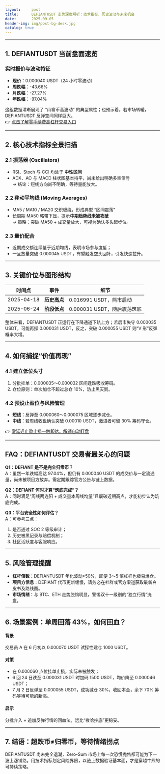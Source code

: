 ```yaml
---
layout:     post
title:      DEFIANTUSDT 走势深度解析：技术指标、历史波动与未来机会
date:       2025-09-05
header-img: img/post-bg-desk.jpg
catalog: true
---
```


---

## 1. DEFIANTUSDT 当前盘面速览
### 实时报价与波动特征
- **现价**：0.000040 USDT（24 小时零波动）
- **周跌幅**：-43.66%  
- **月跌幅**：-27.27%  
- **年跌幅**：-97.04%

这组数据清晰展现了 “山寨币高波动” 的典型属性；也预示着，若市场转暖，DEFIANTUSDT 反弹空间同样巨大。  
👉 [点击了解零手续费高杠杆交易入口](https://okxdog.com/)

---

## 2. 核心技术指标全景扫描
### 2.1 振荡器 (Oscillators)
- RSI、Stoch 与 CCI 均处于 **中性区间**  
- ADX、AO 与 MACD 柱状图基本持平，尚未给出明确多空信号  
→ 结论：短线方向尚不明确，等待量能放大。

### 2.2 移动平均线 (Moving Averages)
- MA5 / MA10 / MA20 交织缠绕，形成典型 “区间震荡”  
- 长周期 MA50 略带下压，提示**中期趋势线未被攻破**  
→ 策略：突破 MA50 + 成交量放大，可视为确认多头起步位。

### 2.3 量价配合
- 近期成交额连续低于近期均线，表明市场参与度低；  
- 一旦放量突破 0.000045 USDT，有望触发空头回补，引发快速拉升。  

---

## 3. 关键价位与图形结构
| 时间点 | 事件 | 细节 |
| --- | --- | --- |
| 2025-04-18 | **历史高点** | 0.016991 USDT，熊市启动 |
| 2025-06-24 | **阶段低点** | 0.000031 USDT，随后震荡筑底 |

整体来看，DEFIANTUSDT 正运行在下降通道下轨上方；若后市失守 0.000035 USDT，可能再探 0.000031 USDT，反之，突破 0.000055 USDT 则“V 形”反弹概率大增。

---

## 4. 如何捕捉“价值再现”
### 4.1 建立低位头寸
1. 分批挂单：0.000035～0.000032 区间逢跌吸收筹码。  
2. 仓位原则：单次加仓不超过总仓 10%，防止黑天鹅。  

### 4.2 预设止盈位与风险管理
- **短线**：反弹至 0.000060～0.000075 区域逐步减仓。  
- **中线**：若周线收盘确认突破 0.00010 USDT，激进者可留 30% 筹码守仓。  

👉 [零延迟止盈止损一触即达，解锁自动盯盘](https://okxdog.com/)

---

## FAQ：DEFIANTUSDT 交易者最关心的问题

**Q1：DEFIANT 是不是完全归零币？**  
A：虽然一年跌幅高达 97.04%，但仍有 0.000040 USDT 的成交价与一定流通量，尚未被项目方放弃。需定期跟踪官方公告与链上数据。

**Q2：DEFIANT 何时才算“筑底完成”？**  
A：同时满足“周线两连阳 + 成交量本周线均量”且屡破近期高点，才能初步认为筑底完成。

**Q3：平台安全性如何评估？**  
A：可参考三点：  
1. 是否通过 SOC 2 等级审计；  
2. 历史被黑记录与赔偿机制；  
3. 社区活跃度与客服响应。

---

## 5. 风险管理提醒
- **杠杆倍数**：DEFIANTUSDT 年化波动>50%，即便 3～5 倍杠杆也极易爆仓。  
- **项目方信息**：DEFIANT 代币更新缓慢，请务必在社群或官方渠道获取最新白皮书及路线图。  
- **市场情绪**：与 BTC、ETH 走势脱钩明显，警惕双十一级别的“独立行情”洗盘。  

---

## 6. 场景案例：单周回落 43%，如何回血？
#### 背景
交易员 A 在 6 月初以 0.000070 USDT 试探性建仓 1000 USDT。

#### 对策
- 在 0.000060 点位挂单止损，实际未被触发；  
- 6 回 24 日跌至 0.000031 USDT 时加码 1500 USDT，均价降至 0.000046 USDT；  
- 7 月 2 日反弹至 0.000055 USDT，成功减仓 30%，收回本金，余下 70% 筹码等待可能的新高。

#### 启示
分批介入 + 追加反弹行情的回血法，远比“梭哈抄底”更稳妥。

---

## 7. 结语：超跌币≠归零币，等待情绪拐点
DEFIANTUSDT 尚未完全退潮，Zero-Sum 市场上每一次恐慌抛售都可能为下一波上涨铺路。用技术指标划定风险界限，以链上数据验证基本面，才是穿越牛熊的可持续策略。